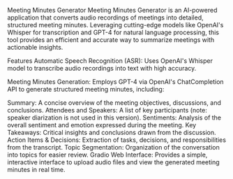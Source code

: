 Meeting Minutes Generator
Meeting Minutes Generator is an AI-powered application that converts audio recordings of meetings into detailed, structured meeting minutes. Leveraging cutting-edge models like OpenAI's Whisper for transcription and GPT-4 for natural language processing, this tool provides an efficient and accurate way to summarize meetings with actionable insights.

Features
Automatic Speech Recognition (ASR):
Uses OpenAI's Whisper model to transcribe audio recordings into text with high accuracy.

Meeting Minutes Generation:
Employs GPT-4 via OpenAI's ChatCompletion API to generate structured meeting minutes, including:

Summary: A concise overview of the meeting objectives, discussions, and conclusions.
Attendees and Speakers: A list of key participants (note: speaker diarization is not used in this version).
Sentiments: Analysis of the overall sentiment and emotion expressed during the meeting.
Key Takeaways: Critical insights and conclusions drawn from the discussion.
Action Items & Decisions: Extraction of tasks, decisions, and responsibilities from the transcript.
Topic Segmentation: Organization of the conversation into topics for easier review.
Gradio Web Interface:
Provides a simple, interactive interface to upload audio files and view the generated meeting minutes in real time.
